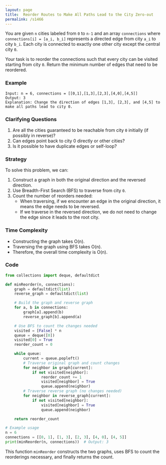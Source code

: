```yaml
---
layout: page
title:  Reorder Routes to Make All Paths Lead to the City Zero-out
permalink: /s1466
---
```


You are given `n` cities labeled from `0` to `n-1` and an array `connections` where `connections[i] = [a_i, b_i]` represents a directed edge from city `a_i` to city `b_i`. Each city is connected to exactly one other city except the central city `0`.

Your task is to reorder the connections such that every city can be visited starting from city `0`. Return the minimum number of edges that need to be reordered.

### Example
```
Input: n = 6, connections = [[0,1],[1,3],[2,3],[4,0],[4,5]]
Output: 3
Explanation: Change the direction of edges [1,3], [2,3], and [4,5] to make all paths lead to city 0.
```

### Clarifying Questions
1. Are all the cities guaranteed to be reachable from city `0` initially (if possibly in reverse)?
2. Can edges point back to city 0 directly or other cities?
3. Is it possible to have duplicate edges or self-loop?

### Strategy
To solve this problem, we can:
1. Construct a graph in both the original direction and the reversed direction.
2. Use Breadth-First Search (BFS) to traverse from city `0`.
3. Count the number of reorders needed:
   - When traversing, if we encounter an edge in the original direction, it means the edge needs to be reversed.
   - If we traverse in the reversed direction, we do not need to change the edge since it leads to the root city.

### Time Complexity
- Constructing the graph takes O(n).
- Traversing the graph using BFS takes O(n).
- Therefore, the overall time complexity is O(n).

### Code

```python
from collections import deque, defaultdict

def minReorder(n, connections):
    graph = defaultdict(list)
    reverse_graph = defaultdict(list)

    # Build the graph and reverse graph
    for a, b in connections:
        graph[a].append(b)
        reverse_graph[b].append(a)

    # Use BFS to count the changes needed
    visited = [False] * n
    queue = deque([0])
    visited[0] = True
    reorder_count = 0

    while queue:
        current = queue.popleft()
        # Traverse original graph and count changes
        for neighbor in graph[current]:
            if not visited[neighbor]:
                reorder_count += 1
                visited[neighbor] = True
                queue.append(neighbor)
        # Traverse reverse graph (no changes needed)
        for neighbor in reverse_graph[current]:
            if not visited[neighbor]:
                visited[neighbor] = True
                queue.append(neighbor)

    return reorder_count

# Example usage
n = 6
connections = [[0, 1], [1, 3], [2, 3], [4, 0], [4, 5]]
print(minReorder(n, connections))  # Output: 3
```
This function `minReorder` constructs the two graphs, uses BFS to count the reorderings necessary, and finally returns the count.
